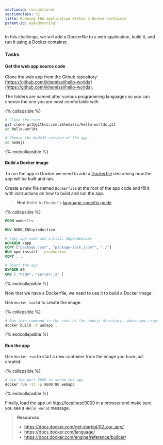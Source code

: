 ```yaml
---
sectionid: runcontainer
sectionclass: h2
title: Running the application within a Docker container
parent-id: upandrunning
---
```


In this challenge, we will add a Dockerfile to a web application, build it, and run it using a Docker container.

### Tasks

#### Get the web app source code

Clone the web app from the Github repository [https://github.com/ikhemissi/hello-worlds](https://github.com/ikhemissi/hello-worlds).

The folders are named after various programming languages so you can choose the one you are most comfortable with.

{% collapsible %}

```sh
# Clone the repo
git clone git@github.com:ikhemissi/hello-worlds.git
cd hello-worlds

# Choose the NodeJS version of the app
cd nodejs
```

{% endcollapsible %}


#### Build a Docker image

To run the app in Docker we need to add a [Dockerfile](https://docs.docker.com/build/building/packaging/#dockerfile) describing how the app will be built and ran.

Create a new file named `Dockerfile` at the root of the app code and fill it with instructions on how to build and run the app.

> **Hint** Refer to Docker's [language-specific guide](https://docs.docker.com/language/)

{% collapsible %}

```dockerfile
FROM node:lts

ENV NODE_ENV=production

# Copy app code and install dependencies
WORKDIR /app
COPY ["package.json", "package-lock.json*", "./"]
RUN npm install --production
COPY . .

# Start the app
EXPOSE 80
CMD [ "node", "server.js" ]
```

{% endcollapsible %}

Now that we have a Dockerfile, we need to use it to build a Docker image.

Use `docker build` to create the image.

{% collapsible %}

```sh
# Run this command in the root of the nodejs directory, where you created a Dockerfile
docker build -t webapp .
```

{% endcollapsible %}


#### Run the app

Use `docker run` to start a new container from the image you have just created.

{% collapsible %}

```sh
# Use the port 9000 to serve the app
docker run -it -p 9000:80 webapp
```

{% endcollapsible %}

Finally, load the app url [http://localhost:9000](http://localhost:9000) in a browser and make sure you see a `Hello world` message.

> **Resources**
> * <https://docs.docker.com/get-started/02_our_app/>
> * <https://docs.docker.com/language/>
> * <https://docs.docker.com/engine/reference/builder/>
